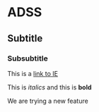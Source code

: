 # ADSS
## Subtitle
### Subsubtitle
This is a [link to IE](https://ie.edu)

This is *italics* and this is **bold**

We are trying a new feature

